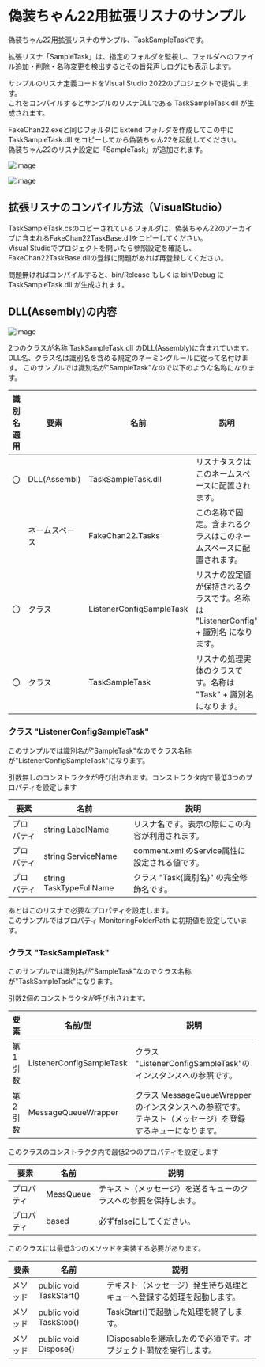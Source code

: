 # 偽装ちゃん22用拡張リスナのサンプル

偽装ちゃん22用拡張リスナのサンプル、TaskSampleTaskです。

拡張リスナ「SampleTask」は、指定のフォルダを監視し、フォルダへのファイル追加・削除・名称変更を検出するとその旨発声しログにも表示します。


サンプルのリスナ定義コードをVisual Studio 2022のプロジェクトで提供します。  
これをコンパイルするとサンプルのリスナDLLである TaskSampleTask.dll が生成されます。

FakeChan22.exeと同じフォルダに Extend フォルダを作成してこの中に TaskSampleTask.dll をコピーしてから偽装ちゃん22を起動してください。  
偽装ちゃん22のリスナ設定に「SampleTask」が追加されます。

![image](https://user-images.githubusercontent.com/22530106/192790294-6aeab66f-8a90-48f1-a491-b9c8a4fb942d.png)

![image](https://user-images.githubusercontent.com/22530106/192790066-308414b1-286c-43d2-9c9f-8f5452baf236.png)


## 拡張リスナのコンパイル方法（VisualStudio）

TaskSampleTask.csのコピーされているフォルダに、偽装ちゃん22のアーカイブに含まれるFakeChan22TaskBase.dllをコピーしてください。  
Visual Studioでプロジェクトを開いたら参照設定を確認し、FakeChan22TaskBase.dllの登録に問題があれば再登録してください。

問題無ければコンパイルすると、bin/Release もしくは bin/Debug にTaskSampleTask.dll が生成されます。

## DLL(Assembly)の内容

![image](https://user-images.githubusercontent.com/22530106/192789223-71344ecc-a10c-4f2a-b2d2-b6378c76ed75.png)

2つのクラスが名称 TaskSampleTask.dll のDLL(Assembly)に含まれています。
DLL名、クラス名は識別名を含める規定のネーミングルールに従って名付けます。
このサンプルでは識別名が"SampleTask"なので以下のような名称になります。

識別名適用 | 要素 | 名前 | 説明
---|---|---|---
〇 | DLL(Assembl)   | TaskSampleTask.dll         | リスナタスクはこのネームスペースに配置されます。
　 | ネームスペース | FakeChan22.Tasks           | この名称で固定。含まれるクラスはこのネームスペースに配置されます。
〇 | クラス         | ListenerConfigSampleTask   | リスナの設定値が保持されるクラスです。名称は "ListenerConfig" + 識別名 になります。
〇 | クラス         | TaskSampleTask             | リスナの処理実体のクラスです。名称は "Task" + 識別名 になります。


### クラス "ListenerConfigSampleTask"

このサンプルでは識別名が"SampleTask"なのでクラス名称が"ListenerConfigSampleTask"になります。

引数無しのコンストラクタが呼び出されます。コンストラクタ内で最低3つのプロパティを設定します

要素 | 名前 | 説明
---|---|---
プロパティ | string LabelName        | リスナ名です。表示の際にこの内容が利用されます。
プロパティ | string ServiceName      | comment.xml のService属性に設定される値です。
プロパティ | string TaskTypeFullName | クラス "Task{識別名}" の完全修飾名です。

あとはこのリスナで必要なプロパティを設定します。  
このサンプルではプロパティ MonitoringFolderPath に初期値を設定しています。

### クラス "TaskSampleTask"

このサンプルでは識別名が"SampleTask"なのでクラス名称が"TaskSampleTask"になります。

引数2個のコンストラクタが呼び出されます。

要素 | 名前/型 | 説明
---|---|---
第1引数        | ListenerConfigSampleTask  | クラス "ListenerConfigSampleTask"のインスタンスへの参照です。 
第2引数        | MessageQueueWrapper       | クラス MessageQueueWrapper のインスタンスへの参照です。  テキスト（メッセージ）を登録するキューになります。 

このクラスのコンストラクタ内で最低2つのプロパティを設定します

要素 | 名前 | 説明
---|---|---
プロパティ      | MessQueue        | テキスト（メッセージ）を送るキューのクラスへの参照を保持します。
プロパティ      | based            | 必ずfalseにしてください。

このクラスには最低3つのメソッドを実装する必要があります。

要素 | 名前 | 説明
---|---|---
メソッド      | public void TaskStart()        | テキスト（メッセージ）発生待ち処理とキューへ登録する処理を起動します。 
メソッド      | public void TaskStop()            | TaskStart()で起動した処理を終了します。
メソッド      | public void Dispose()            | IDisposableを継承したので必須です。オブジェクト開放を実行します。 
